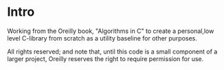 # Intro

Working from the Oreilly book, "Algorithms in C" to create
a personal,low level C-library from scratch as a utility baseline for
other purposes. 

All rights reserved; and note that, until this code is a small component
of a larger project, Oreilly reserves the right to require permission for
use.  
